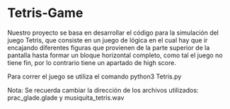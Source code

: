 # Tetris-Game
Nuestro proyecto se basa en desarrollar el código para la simulación del juego
Tetris, que consiste en un juego de lógica en el cual hay que ir encajando diferentes
figuras que provienen de la parte superior de la pantalla hasta formar un bloque
horizontal completo, como tal el juego no tiene fin, por lo contrario tiene un apartado
de high score.

Para correr el juego se utiliza el comando python3 Tetris.py

Nota: Se recuerda cambiar la dirección de los archivos utilizados: prac_glade.glade y musiquita_tetris.wav
